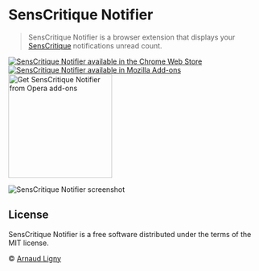 # SensCritique Notifier

> SensCritique Notifier is a browser extension that displays your [SensCritique](http://www.senscritique.com) notifications unread count.

[![SensCritique Notifier available in the Chrome Web Store](https://developer.chrome.com/webstore/images/ChromeWebStore_BadgeWBorder_v2_206x58.png)](https://chrome.google.com/webstore/detail/senscritique-notifier/modfdnhchpghpbfdngipkncfjcjmjjel)  [![SensCritique Notifier available in Mozilla Add-ons](https://addons.cdn.mozilla.net/static/img/addons-buttons/AMO-button_1.png)](https://addons.mozilla.org/fr/firefox/addon/notificateur-senscritique/)  [<img src="https://dev.opera.com/extensions/branding-guidelines/addons_206x58_en@2x.png" alt="Get SensCritique Notifier from Opera add-ons" width="206px"/>](https://addons.opera.com/fr/search/?developer=arnaudligny)

![SensCritique Notifier screenshot](https://raw.github.com/Narno/SensCritique-Notifier/master/docs/screenshot_640x400.png "SensCritique Notifier screenshot")

## License

SensCritique Notifier is a free software distributed under the terms of the MIT license.

© [Arnaud Ligny](https://arnaudligny.fr)  
